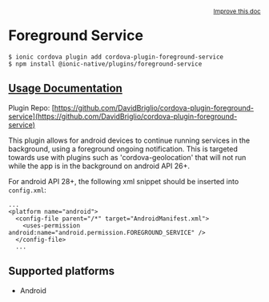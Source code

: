 <a style="float:right;font-size:12px;" href="http://github.com/danielsogl/awesome-cordova-plugins/edit/master/src/@awesome-cordova-plugins/plugins/foreground-service/index.ts#L1">
  Improve this doc
</a>

# Foreground Service

```
$ ionic cordova plugin add cordova-plugin-foreground-service
$ npm install @ionic-native/plugins/foreground-service
```

## [Usage Documentation](https://ionicframework.com/docs/native/foreground-service/)

Plugin Repo: [https://github.com/DavidBriglio/cordova-plugin-foreground-service](https://github.com/DavidBriglio/cordova-plugin-foreground-service)

This plugin allows for android devices to continue running services in the background, using a
foreground ongoing notification. This is targeted towards use with plugins such as
'cordova-geolocation' that will not run while the app is in the background on android API 26+.

For android API 28+, the following xml snippet should be inserted into ```config.xml```:

```
...
<platform name="android">
  <config-file parent="/*" target="AndroidManifest.xml">
    <uses-permission android:name="android.permission.FOREGROUND_SERVICE" />
  </config-file>
  ...
```

## Supported platforms

- Android
  


